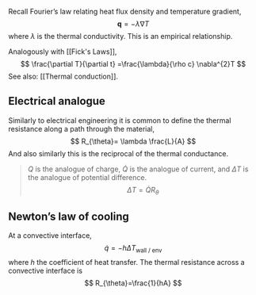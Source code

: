 Recall Fourier’s law relating heat flux density and temperature gradient,
$$
{\mathbf{q}}=-\lambda \nabla T
$$
where $\lambda$ is the thermal conductivity. This is an empirical relationship.

Analogously with [[Fick's Laws]],
$$
\frac{\partial T}{\partial t} =\frac{\lambda}{\rho c} \nabla^{2}T
$$
See also: [[Thermal conduction]].
## Electrical analogue
Similarly to electrical engineering it is common to define the thermal resistance along a path through the material,
$$
R_{\theta}= \lambda \frac{L}{A}
$$
And also similarly this is the reciprocal of the thermal conductance.

> $Q$ is the analogue of charge, $\dot{Q}$ is the analogue of current, and $\Delta T$ is the analogue of potential difference.
$$
\Delta T=\dot{Q}R_{\theta}
$$
## Newton’s law of cooling
At a convective interface,
$$
\dot{{q}}=-h\Delta T_\text{wall / env}
$$
where $h$ the coefficient of heat transfer. The thermal resistance across a convective interface is
$$
R_{\theta}=\frac{1}{hA}
$$
